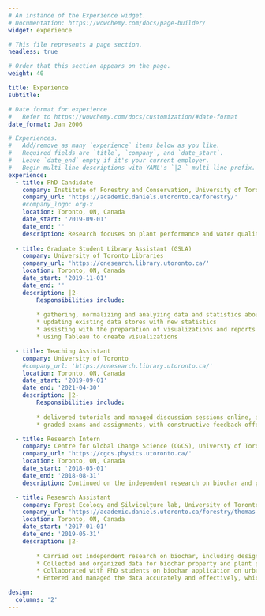 ```yaml
---
# An instance of the Experience widget.
# Documentation: https://wowchemy.com/docs/page-builder/
widget: experience

# This file represents a page section.
headless: true

# Order that this section appears on the page.
weight: 40

title: Experience
subtitle:

# Date format for experience
#   Refer to https://wowchemy.com/docs/customization/#date-format
date_format: Jan 2006

# Experiences.
#   Add/remove as many `experience` items below as you like.
#   Required fields are `title`, `company`, and `date_start`.
#   Leave `date_end` empty if it's your current employer.
#   Begin multi-line descriptions with YAML's `|2-` multi-line prefix.
experience:
  - title: PhD Candidate
    company: Institute of Forestry and Conservation, University of Toronto
    company_url: 'https://academic.daniels.utoronto.ca/forestry/'
    #company_logo: org-x
    location: Toronto, ON, Canada
    date_start: '2019-09-01'
    date_end: ''
    description: Research focuses on plant performance and water quality on green roofs.
    
  - title: Graduate Student Library Assistant (GSLA)
    company: University of Toronto Libraries
    company_url: 'https://onesearch.library.utoronto.ca/'
    location: Toronto, ON, Canada
    date_start: '2019-11-01'
    date_end: ''
    description: |2-
        Responsibilities include:
        
        * gathering, normalizing and analyzing data and statistics about various library activities and holdings
        * updating existing data stores with new statistics
        * assisting with the preparation of visualizations and reports
        * using Tableau to create visualizations

  - title: Teaching Assistant
    company: University of Toronto
    #company_url: 'https://onesearch.library.utoronto.ca/'
    location: Toronto, ON, Canada
    date_start: '2019-09-01'
    date_end: '2021-04-30'
    description: |2-
        Responsibilities include:
        
        * delivered tutorials and managed discussion sessions online, and provided valuable supports to students
        * graded exams and assignments, with constructive feedback offered

  - title: Research Intern
    company: Centre for Global Change Science (CGCS), Universty of Toronto
    company_url: 'https://cgcs.physics.utoronto.ca/'
    location: Toronto, ON, Canada
    date_start: '2018-05-01'
    date_end: '2018-08-31'
    description: Continued on the independent research on biochar and published the 1st-author manuscript in a peer-reviewed scientific journal – Soil Systems, which contributed to biochar manufacturing and application  

  - title: Research Assistant
    company: Forest Ecology and Silviculture lab, University of Toronto
    company_url: 'https://academic.daniels.utoronto.ca/forestry/thomas-lab/'
    location: Toronto, ON, Canada
    date_start: '2017-01-01'
    date_end: '2019-05-31'
    description: |2-
        
        * Carried out independent research on biochar, including designed and conducted experiments
        * Collected and organized data for biochar property and plant physiology, and analyzed the data using R and Excel, which provided statistical basis for the research arguments
        * Collaborated with PhD students on biochar application on urban forests project and soil greenhouse gas emission project, which improved the experiment design and accelerated the research process
        * Entered and managed the data accurately and effectively, which increased the efficiency of the research

design:
  columns: '2'
---
```

